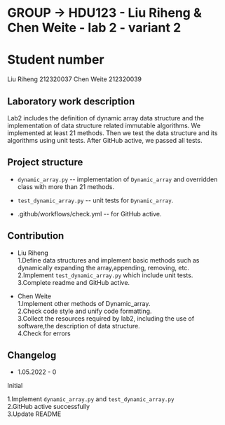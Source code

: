 # GROUP -> HDU123 - Liu Riheng & Chen Weite - lab 2 - variant 2

# Student number

Liu Riheng 212320037
Chen Weite 212320039

## Laboratory work description

Lab2 includes the definition of dynamic array data structure
and the implementation of
data structure related immutable algorithms.
We implemented at least 21 methods. Then we test the data structure
and its algorithms using unit tests.
After GitHub active, we passed all tests.

## Project structure

- `dynamic_array.py` -- implementation of `Dynamic_array`
  and overridden class with more than 21 methods.

- `test_dynamic_array.py` -- unit tests for `Dynamic_array`.

- .github/workflows/check.yml -- for GitHub active.

## Contribution

- Liu Riheng<br>
  1.Define data structures and implement basic methods such as dynamically expanding the array,appending, removing, etc.<br>
  2.Implement `test_dynamic_array.py` which include unit tests.<br>
  3.Complete readme and GitHub active.<br>

- Chen Weite<br>
  1.Implement other methods of Dynamic_array.<br>
  2.Check code style and unify code formatting.<br>
  3.Collect the resources required by lab2, including the use of software,the description of data structure.<br>
  4.Check for errors<br>

## Changelog

- 1.05.2022 - 0

Initial

1.Implement `dynamic_array.py` and `test_dynamic_array.py`<br>
2.GitHub active successfully<br>
3.Update README<br>
